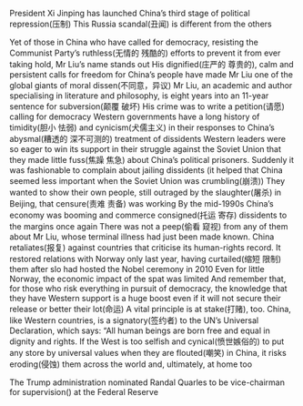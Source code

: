 President Xi Jinping has launched China’s third stage of political repression(压制)
This Russia scandal(丑闻) is different from the others

Yet of those in China who have called for democracy, resisting the Communist Party’s ruthless(无情的 残酷的) efforts to prevent it from ever taking hold, Mr Liu’s name stands out
His dignified(庄严的 尊贵的), calm and persistent calls for freedom for China’s people have made Mr Liu one of the global giants of moral dissen(不同意，异议)
Mr Liu, an academic and author specialising in literature and philosophy, is eight years into an 11-year sentence for subversion(颠覆 破坏)
His crime was to write a petition(请愿) calling for democracy
Western governments have a long history of timidity(胆小 怯弱) and cynicism(犬儒主义) in their responses to China’s abysmal(糟透的 深不可测的) treatment of dissidents
Western leaders were so eager to win its support in their struggle against the Soviet Union that they made little fuss(焦躁 焦急) about China’s political prisoners.
Suddenly it was fashionable to complain about jailing dissidents (it helped that China seemed less important when the Soviet Union was crumbling(崩溃))
They wanted to show their own people, still outraged by the slaughter(屠杀) in Beijing, that censure(责难 责备) was working
By the mid-1990s China’s economy was booming and commerce consigned(托运 寄存) dissidents to the margins once again
There was not a peep(偷看 窥视) from any of them about Mr Liu, whose terminal illness had just been made known.
China retaliates(报复) against countries that criticise its human-rights record. It restored relations with Norway only last year, having curtailed(缩短 限制) them after  slo had hosted the Nobel ceremony in 2010
Even for little Norway, the economic impact of the spat was limited
And remember that, for those who risk everything in pursuit of democracy, the knowledge that they have Western support is a huge boost even if it will not secure their release or better their lot(命运)
A vital principle is at stake(打赌), too.
China, like Western countries, is a signatory(签约者) to the UN’s Universal Declaration, which says: “All human beings are born free and equal in dignity and rights.
If the West is too selfish and cynical(愤世嫉俗的) to put any store by universal values when they are flouted(嘲笑) in China, it risks eroding(侵蚀) them across the world and, ultimately, at home too

The Trump administration nominated Randal Quarles to be vice-chairman for supervision() at the Federal Reserve

